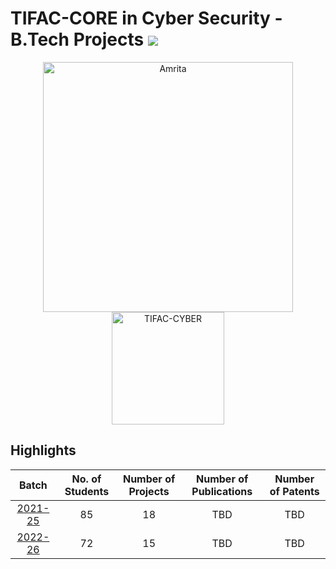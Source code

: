 #  TIFAC-CORE in Cyber Security - B.Tech Projects ![](https://img.shields.io/badge/-Live-brightgreen)

<p align="center">
    <img src="https://amrita-tifac-cyber-blockchain.github.io/Amrita-TIFAC-Cyber-Blockchain/AVV_PNG.png" alt ="Amrita" width="400" />
    <img src="https://amrita-tifac-cyber-blockchain.github.io/Amrita-TIFAC-Cyber-Blockchain/TIFAC-CORE_in_Cyber_Security.png" alt ="TIFAC-CYBER" width="180" />
</p> 

## Highlights

| Batch   | No. of Students | Number of Projects | Number of Publications | Number of Patents | 
|:-------:|:---------------:|:------------------:|:----------------------:|:-----------------:|
| [2021-25](https://github.com/amrita-tifac-cys-btech/2021-25) |     85          |      18            |         TBD            |      TBD          |
| [2022-26](https://github.com/amrita-tifac-cys-btech/2022-26) |     72          |      15            |         TBD            |      TBD          |

